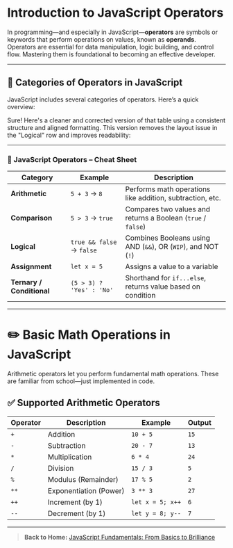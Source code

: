 # Introduction to JavaScript Operators

In programming—and especially in JavaScript—**operators** are symbols or keywords that perform operations on values, known as **operands**. Operators are essential for data manipulation, logic building, and control flow. Mastering them is foundational to becoming an effective developer.

---

## **🔧 Categories of Operators in JavaScript**

JavaScript includes several categories of operators. Here’s a quick overview:

Sure! Here's a cleaner and corrected version of that table using a consistent structure and aligned formatting. This version removes the layout issue in the "Logical" row and improves readability:

---

### 🔢 JavaScript Operators – Cheat Sheet

| **Category**              | **Example**               | **Description**                                               |
| ------------------------- | ------------------------- | ------------------------------------------------------------- |
| **Arithmetic**            | `5 + 3` → `8`             | Performs math operations like addition, subtraction, etc.     |
| **Comparison**            | `5 > 3` → `true`          | Compares two values and returns a Boolean (`true` / `false`)  |
| **Logical**               | `true && false` → `false` | Combines Booleans using AND (`&&`), OR (`WIP`), and NOT (`!`) |
| **Assignment**            | `let x = 5`               | Assigns a value to a variable                                 |
| **Ternary / Conditional** | `(5 > 3) ? 'Yes' : 'No'`  | Shorthand for `if...else`, returns value based on condition   |

---

# ✏️ Basic Math Operations in JavaScript

Arithmetic operators let you perform fundamental math operations. These are familiar from school—just implemented in code.

## ✅ Supported Arithmetic Operators

| Operator | Description            | Example          | Output |
| -------- | ---------------------- | ---------------- | ------ |
| `+`      | Addition               | `10 + 5`         | `15`   |
| `-`      | Subtraction            | `20 - 7`         | `13`   |
| `*`      | Multiplication         | `6 * 4`          | `24`   |
| `/`      | Division               | `15 / 3`         | `5`    |
| `%`      | Modulus (Remainder)    | `17 % 5`         | `2`    |
| `**`     | Exponentiation (Power) | `3 ** 3`         | `27`   |
| `++`     | Increment (by 1)       | `let x = 5; x++` | `6`    |
| `--`     | Decrement (by 1)       | `let y = 8; y--` | `7`    |

---

> **Back to Home:** [JavaScript Fundamentals: From Basics to Brilliance](../index.md)
